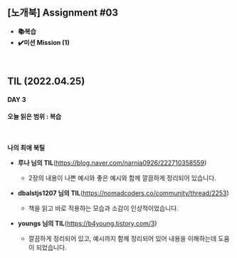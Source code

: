 ## [노개북] Assignment #03

- **📚복습**
- **✔️미션 Mission (1)**

<br>

## TIL (2022.04.25)
#### DAY 3
#### 오늘 읽은 범위 : 복습

<br>

**나의 최애 북틸**

- **루나 님의 TIL**(https://blog.naver.com/narnia0926/222710358559)
  - 2장의 내용이 나쁜 예시와 좋은 예시와 함께 깔끔하게 정리되어 있습니다.

- **dbalstjs1207 님의 TIL**(https://nomadcoders.co/community/thread/2253)
  - 책을 읽고 바로 적용하는 모습과 소감이 인상적이었습니다.

- **youngs 님의 TIL**(https://b4young.tistory.com/3)  
  - 깔끔하게 정리되어 있고, 예시까지 함께 정리되어 있어 내용을 이해하는데 도움이 되었습니다.    
  
